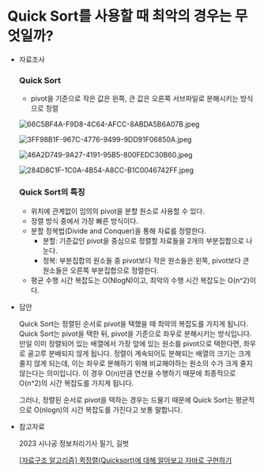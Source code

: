 # Quick Sort를 사용할 때 최악의 경우는 무엇일까?

- 자료조사
    
    ### Quick Sort
    
    - pivot을 기준으로 작은 값은 왼쪽, 큰 값은 오른쪽 서브파일로 분해시키는 방식으로 정렬
    
    ![66C5BF4A-F9D8-4C64-AFCC-8ABDA5B6A07B.jpeg](2%E1%84%8C%E1%85%AE%E1%84%8E%E1%85%A1%20c176131b14e942bfa87ddb236e273826/66C5BF4A-F9D8-4C64-AFCC-8ABDA5B6A07B.jpeg)
    
    ![3FF98B1F-967C-4776-9499-9DD91F06850A.jpeg](2%E1%84%8C%E1%85%AE%E1%84%8E%E1%85%A1%20c176131b14e942bfa87ddb236e273826/3FF98B1F-967C-4776-9499-9DD91F06850A.jpeg)
    
    ![46A2D749-9A27-4191-95B5-800FEDC30B60.jpeg](2%E1%84%8C%E1%85%AE%E1%84%8E%E1%85%A1%20c176131b14e942bfa87ddb236e273826/46A2D749-9A27-4191-95B5-800FEDC30B60.jpeg)
    
    ![284D8C1F-1C0A-4B54-A8CC-B1C0046742FF.jpeg](2%E1%84%8C%E1%85%AE%E1%84%8E%E1%85%A1%20c176131b14e942bfa87ddb236e273826/284D8C1F-1C0A-4B54-A8CC-B1C0046742FF.jpeg)
    
    ### Quick Sort의 특징
    
    - 위치에 관계없이 임의의 pivot을 분할 원소로 사용할 수 있다.
    - 정렬 방식 중에서 가장 빠른 방식이다.
    - 분할 정복법(Divide and Conquer)을 통해 자료를 정렬한다.
        - 분할: 기준값인 pivot을 중심으로 정렬할 자료들을 2개의 부분집합으로 나눈다.
        - 정복: 부분집합의 원소들 중 pivot보다 작은 원소들은 왼쪽, pivot보다 큰 원소들은 오른쪽 부분집합으로 정렬한다.
    - 평균 수행 시간 복잡도는 O(NlogN)이고, 최악의 수행 시간 복잡도는 O(n^2)이다.
    
- 답안
    
    Quick Sort는 정렬된 순서로 pivot을 택했을 때 최악의 복잡도를 가지게 됩니다. Quick Sort는 pivot을 택한 뒤, pivot을 기준으로 좌우로 분해시키는 방식입니다. 만일 이미 정렬되어 있는 배열에서 가장 앞에 있는 원소를 pivot으로 택한다면, 좌우로 골고루 분배되지 않게 됩니다. 정렬이 계속되어도 분해되는 배열의 크기는 크게 줄지 않게 되는데, 이는 좌우로 분해하기 위해 비교해야하는 원소의 수가 크게 줄지 않는다는 의미입니다. 이 경우 O(n)만큼 연산을 수행하기 때문에 최종적으로 O(n^2)의 시간 복잡도를 가지게 됩니다.
    
    그러나, 정렬된 순서로 pivot을 택하는 경우는 드물기 때문에 Quick Sort는 평균적으로 O(nlogn)의 시간 복잡도를 가진다고 보통 말합니다.
    
- 참고자료
    
    2023 시나공 정보처리기사 필기, 길벗
    
    [[자료구조 알고리즘] 퀵정렬(Quicksort)에 대해 알아보고 자바로 구현하기](https://www.youtube.com/watch?v=7BDzle2n47c&t=139s)